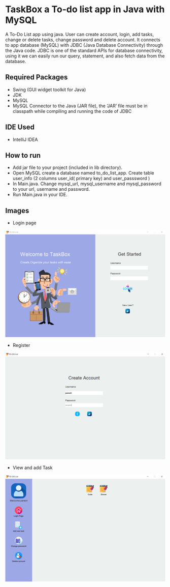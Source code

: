 # TaskBox a To-do list app in Java with MySQL

A To-Do List app using java. User can create account, login, add tasks, change or delete tasks, change password and delete account. It connects to app database (MySQL) with JDBC (Java Database Connectivity) through the Java code. JDBC is one of the standard APIs for database connectivity, using it we can easily run our query, statement, and also fetch data from the database.

## Required Packages
* Swing (GUI widget toolkit for Java)
* JDK
* MySQL
* MySQL Connector to the Java (JAR file), the ‘JAR’ file must be in classpath while compiling and running the code of JDBC

## IDE Used
* IntelliJ IDEA

## How to run
* Add jar file to your project (included in lib directory).
* Open MySQL create a database named to_do_list_app. Create table user_info (2 columns user_id( primary key) and user_passsword )
* In Main.java. Change mysql_url, mysql_username and mysql_password to your url, username and password.
* Run Main.java in your IDE.

## Images

* Login page

![Login](home.PNG)

* Register

![Register](create_Account.PNG)

* View and add Task

![Register](Task.PNG)
